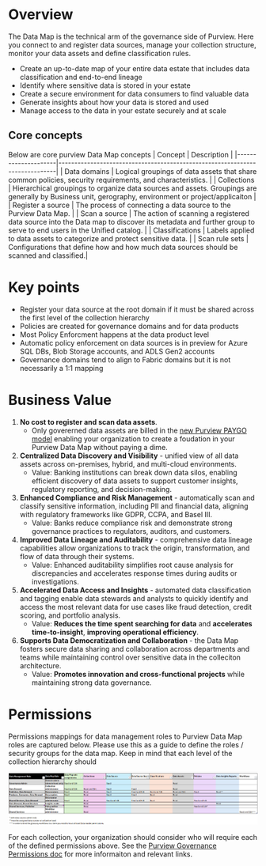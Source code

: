 # Overview
The Data Map is the technical arm of the governance side of Purview. Here you connect to and register data sources, manage your collection structure, monitor your data assets and define classification rules.
- Create an up-to-date map of your entire data estate that includes data classification and end-to-end lineage
- Identify where sensitive data is stored in your estate
- Create a secure environment for data consumers to find valuable data
- Generate insights about how your data is stored and used
- Manage access to the data in your estate securely and at scale

## Core concepts
Below are core purview Data Map concepts
| Concept             | Description                                                                 |
|---------------------|-----------------------------------------------------------------------------|
| Data domains        | Logical groupings of data assets that share common policies, security requirements, and characteristics.         |
| Collections         | Hierarchical groupings to organize data sources and assets. Groupings are generally by Business unit, gerography, environment or project/applicaiton               |
| Register a source   | The process of connecting a data source to the Purview Data Map.            |
| Scan a source       | The action of scanning a registered data source into the Data map to discover its metadata and further group to serve to end users in the Unified catalog.   |
| Classifications     | Labels applied to data assets to categorize and protect sensitive data.     |
| Scan rule sets      | Configurations that define how and how much data sources should be scanned and classified.|

# Key points
- Register your data source at the root domain if it must be shared across the first level of the collection hierarchy
- Policies are created for governance domains and for data products
- Most Policy Enforcment happens at the data product level
- Automatic policy enforcement on data sources is in preview for Azure SQL DBs, Blob Storage accounts, and ADLS Gen2 accounts
- Governance domains tend to align to Fabric domains but it is not necessarily a 1:1 mapping

# Business Value
1. **No cost to register and scan data assets**.
    - Only govererned data assets are billed in the [new Purview PAYGO model](https://learn.microsoft.com/en-us/purview/ms-purview-dg-pricing-announcement) enabling your organization to create a foudation in your Purview Data Map without paying a dime.
3. **Centralized Data Discovery and Visibility** - unified view of all data assets across on-premises, hybrid, and multi-cloud environments.
    - Value: Banking institutions can break down data silos, enabling efficient discovery of data assets to support customer insights, regulatory reporting, and decision-making.
3. **Enhanced Compliance and Risk Management** - automatically scan and classify sensitive information, including PII and financial data, aligning with regulatory frameworks like GDPR, CCPA, and Basel III.
    - Value: Banks reduce compliance risk and demonstrate strong governance practices to regulators, auditors, and customers.
4. **Improved Data Lineage and Auditability** - comprehensive data lineage capabilities allow organizations to track the origin, transformation, and flow of data through their systems.
   - Value: Enhanced auditability simplifies root cause analysis for discrepancies and accelerates response times during audits or investigations.
5. **Accelerated Data Access and Insights** - automated data classification and tagging enable data stewards and analysts to quickly identify and access the most relevant data for use cases like fraud detection, credit scoring, and portfolio analysis.
    - Value: **Reduces the time spent searching for data** and **accelerates time-to-insight**, **improving operational efficiency**.
6. **Supports Data Democratization and Collaboration** - the Data Map fosters secure data sharing and collaboration across departments and teams while maintaining control over sensitive data in the colleciton architecture.
    - Value: **Promotes innovation and cross-functional projects** while maintaining strong data governance.

# Permissions
Permissions mappings for data management roles to Purview Data Map roles are captured below. Please use this as a guide to define the roles / security groups for the data map. Keep in mind that each level of the collection hierarchy should  

![alt](https://github.com/alipouw13/appurviewdemo/blob/main/images/dm-role-mapping.png)

For each collection, your organization should consider who will require each of the defined permissions above. See the [Purview Governance Permissions doc](https://github.com/alipouw13/appurviewdemo/blob/main/0-purview_governance_permissions.md) for more informaiton and relevant links.